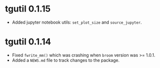 # tgutil 0.1.15 

* Added jupyter notebook utils: `set_plot_size` and `source_jupyter`.

# tgutil 0.1.14

* Fixed `fwrite_mm()` which was crashing when `broom` version was >= 1.0.1.
* Added a `NEWS.md` file to track changes to the package.
